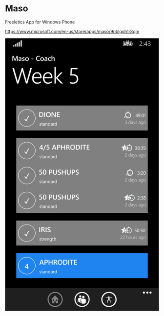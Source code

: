 # Maso
Freeletics App for Windows Phone

https://www.microsoft.com/en-us/store/apps/maso/9nblggh1r8qm

![Main Page](https://github.com/nicoschmitt/Maso/blob/master/screenshot1.png?raw=true)
